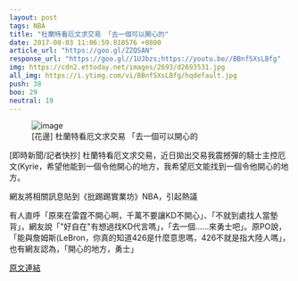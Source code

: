 ```yaml
---
layout: post
tags: NBA
title: "杜蘭特看厄文求交易 「去一個可以開心的"
date: 2017-08-03 11:06:59.810576 +0800
article_url: "https://goo.gl/ZZQSAN"
response_url: "https://goo.gl//1UJbzs;https://youtu.be//BBnfSXsLBfg"
img: https://cdn2.ettoday.net/images/2693/d2693531.jpg
all_img: https://i.ytimg.com/vi/BBnfSXsLBfg/hqdefault.jpg
push: 38
boo: 29
neutral: 19
---
```


<figure>
<img src="https://cdn2.ettoday.net/images/2693/d2693531.jpg" alt="image">
<figcaption>
[花邊] 杜蘭特看厄文求交易 「去一個可以開心的
</figcaption>
</figure>



[即時新聞/記者快抄] 杜蘭特看厄文求交易，近日拋出交易我震撼彈的騎士主控厄文(Kyrie，希望他能到一個令他開心的地方，我希望厄文能找到一個令他開心的地方。

網友將相關訊息貼到《批踢踢實業坊》NBA，引起熱議

有人直呼「原來在雷霆不開心啊，千萬不要讓KD不開心」、「不就到處找人當墊背」，網友說「"好自在"有想過找KD代言嗎」，「去一個......來勇士吧」。原PO說，「能與詹姆斯(LeBron，你真的知道426是什麼意思嗎，426不就是指大陸人嗎」，也有網友認為，「開心的地方，勇士」

<a href = "https://www.ptt.cc/bbs/NBA/M.1501313259.A.03C.html">原文連結</a>

